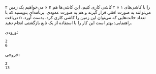 می‌خواهيم يک زمين ۲ × n را با كاشی‌های ۱ × ۲ كاشی ‌كاری كنيم، اين كاشی‌ها هم می‌توانند به صورت افقی قرار گيرند و هم به صورت عمودی. برنامه‌اي بنويسيد كه با دريافت n تعداد حالت‌هايی كه می‌توان اين زمين را كاشی كاری كرد، بدست آورد.
راهنمایی: بهتر است اين كار را با استفاده از يک تابع بازگشتی انجام دهيد.

ورودی:

	2
	6

خروجی:

	2
	13
